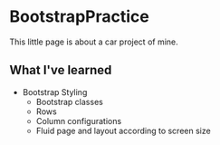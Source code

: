 # BootstrapPractice
This little page is about a car project of mine.

## What I've learned
* Bootstrap Styling
   * Bootstrap classes
   * Rows
   * Column configurations
   * Fluid page and layout according to screen size
